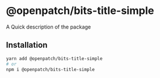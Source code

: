 # @openpatch/bits-title-simple

A Quick description of the package

## Installation

```sh
yarn add @openpatch/bits-title-simple
# or
npm i @openpatch/bits-title-simple
```
